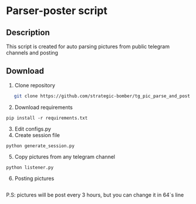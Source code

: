 # Parser-poster script
## Description
This script is created for auto parsing pictures from public telegram channels and posting
## Download
1. Clone repository
```sh
   git clone https://github.com/strategic-bomber/tg_pic_parse_and_post.git
```
2. Download requirements
``` 
pip install -r requirements.txt
```
3. Edit configs.py
4. Create session file
``` 
python generate_session.py
```
5. Copy pictures from any telegram channel
```
python listener.py
```
6. Posting pictures
``` python post_photos.py
```

P.S: pictures will be post every 3 hours, but you can change it in 64`s line